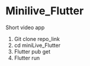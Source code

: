 # Minilive_Flutter
Short video app

1) Git clone repo_link
2) cd miniLive_Flutter
3) Flutter pub get
4) Flutter run

